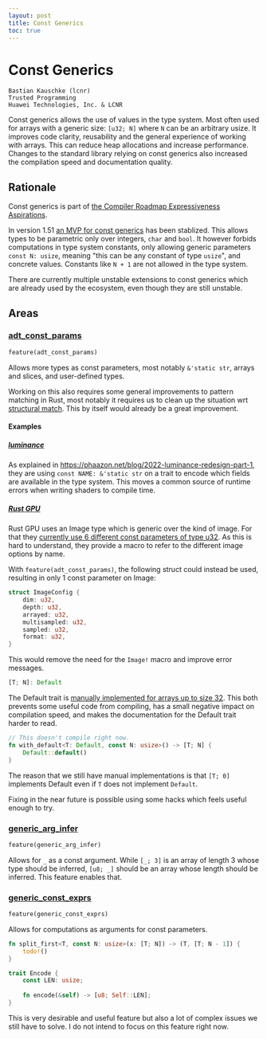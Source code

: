 ```yaml
---
layout: post
title: Const Generics
toc: true
---
```


# Const Generics 

```
Bastian Kauschke (lcnr)
Trusted Programming
Huawei Technologies, Inc. & LCNR
```

Const generics allows the use of values in the type system. Most often used for arrays with a generic size: `[u32; N]` where `N` can be an arbitrary usize. It improves code clarity, reusability and the general experience of working with arrays. This can reduce heap allocations and increase performance. Changes to the standard library relying on const generics also increased the compilation speed and documentation quality.

## Rationale
Const generics is part of [the Compiler Roadmap Expressiveness Aspirations](https://blog.rust-lang.org/inside-rust/2022/02/22/compiler-team-ambitions-2022.html#expressiveness-aspirations--).

In version 1.51 [an MVP for const generics](https://github.com/rust-lang/rust/pull/79135) has been stablized. This allows types to be parametric only over integers, `char` and `bool`. It however forbids computations in type system constants, only allowing generic parameters `const N: usize`, meaning "this can be any constant of type `usize`", and concrete values. Constants like `N + 1` are not allowed in the type system.

There are currently multiple unstable extensions to const generics which are already used by the ecosystem, even though they are still unstable.

## Areas

### [adt_const_params](https://github.com/rust-lang/rust/issues/95174)
```rust
feature(adt_const_params)
```
Allows more types as const parameters, most notably `&'static str`, arrays and slices, and user-defined types.

Working on this also requires some general improvements to pattern matching in Rust, most notably it requires us to clean up the situation wrt [structural match](https://github.com/rust-lang/rust/issues/74446). This by itself would already be a great improvement.

#### Examples
##### [luminance](https://crates.io/crates/luminance)
As explained in https://phaazon.net/blog/2022-luminance-redesign-part-1, they are using `const NAME: &'static str` on a trait to encode which fields are available in the type system. This moves a common source of runtime errors when writing shaders to compile time.

##### [Rust GPU](https://github.com/EmbarkStudios/rust-gpu)
Rust GPU uses an Image type which is generic over the kind of image. For that they [currently use 6 different const parameters of type u32](https://github.com/EmbarkStudios/rust-gpu/blob/a9a233eb80f6d5d512130f8c12469a1a74f58c65/crates/spirv-std/src/image.rs#L89-L108). As this is hard to understand, they provide a macro to refer to the different image options by name.

With `feature(adt_const_params)`, the following struct could instead be used, resulting in only 1 const parameter on Image:
```rust
struct ImageConfig {
    dim: u32,
    depth: u32,
    arrayed: u32,
    multisampled: u32,
    sampled: u32,
    format: u32,
}
```
This would remove the need for the `Image!` macro and improve error messages.

```rust
[T; N]: Default
```
The Default trait is [manually implemented for arrays up to size 32](https://github.com/rust-lang/rust/blob/ccb5595df2ed412eda6444edc7eaf06f709fa79d/library/core/src/array/mod.rs#L382-L405). This both prevents some useful code from compiling, has a small negative impact on compilation speed, and makes the documentation for the Default trait harder to read.

```rust
// This doesn't compile right now.
fn with_default<T: Default, const N: usize>() -> [T; N] {
    Default::default()
}
```
The reason that we still have manual implementations is that `[T; 0]` implements Default even if `T` does not implement `Default`.

Fixing in the near future is possible using some hacks which feels useful enough to try.

### [generic_arg_infer](https://github.com/rust-lang/rust/issues/85077)

```rust
feature(generic_arg_infer)
```
Allows for `_` as a const argument. While `[_; 3]` is an array of length 3 whose type should be inferred, `[u8; _]` should be an array whose length should be inferred. This feature enables that.

### [generic_const_exprs](https://github.com/rust-lang/rust/issues/76560)
```rust
feature(generic_const_exprs)
```
Allows for computations as arguments for const parameters.

```rust
fn split_first<T, const N: usize>(x: [T; N]) -> (T, [T; N - 1]) {
    todo!()
}

trait Encode {
    const LEN: usize;
    
    fn encode(&self) -> [u8; Self::LEN];
}
```
This is very desirable and useful feature but also a lot of complex issues we still have to solve. I do not intend to focus on this feature right now.
